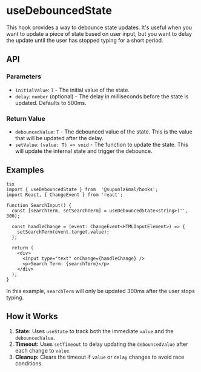 # useDebouncedState

This hook provides a way to debounce state updates. It's useful when you want to update a piece of state based on user input, but you want to delay the update until the user has stopped typing for a short period.

## API

### Parameters

*   `initialValue`: `T` - The initial value of the state.
*   `delay`: `number` (optional) - The delay in milliseconds before the state is updated. Defaults to 500ms.

### Return Value

*   `debouncedValue`: `T` - The debounced value of the state. This is the value that will be updated after the delay.
*   `setValue`: `(value: T) => void` - The function to update the state. This will update the internal state and trigger the debounce.

## Examples
```
tsx
import { useDebouncedState } from  '@supunlakmal/hooks';
import React, { ChangeEvent } from 'react';

function SearchInput() {
  const [searchTerm, setSearchTerm] = useDebouncedState<string>('', 300);

  const handleChange = (event: ChangeEvent<HTMLInputElement>) => {
    setSearchTerm(event.target.value);
  };

  return (
    <div>
      <input type="text" onChange={handleChange} />
      <p>Search Term: {searchTerm}</p>
    </div>
  );
}
```
In this example, `searchTerm` will only be updated 300ms after the user stops typing.

## How it Works

1.  **State:** Uses `useState` to track both the immediate `value` and the `debouncedValue`.
2.  **Timeout:** Uses `setTimeout` to delay updating the `debouncedValue` after each change to `value`.
3.  **Cleanup:** Clears the timeout if `value` or `delay` changes to avoid race conditions.